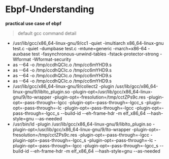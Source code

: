 # Ebpf-Understanding
**practical use case of ebpf**
>default gcc command detail

- /usr/lib/gcc/x86_64-linux-gnu/9/cc1 -quiet -imultiarch x86_64-linux-gnu test.c -quiet -dumpbase test.c -mtune=generic -march=x86-64 -auxbase test -fasynchronous-unwind-tables -fstack-protector-strong -Wformat -Wformat-security
- as --64 -o /tmp/ccdhQCIc.o /tmp/cc6mYHD9.s
- as --64 -o /tmp/ccdhQCIc.o /tmp/cc6mYHD9.s
- as --64 -o /tmp/ccdhQCIc.o /tmp/cc6mYHD9.s
- as --64 -o /tmp/ccdhQCIc.o /tmp/cc6mYHD9.s
- /usr/lib/gcc/x86_64-linux-gnu/9/collect2 -plugin /usr/lib/gcc/x86_64-linux-gnu/9/liblto_plugin.so -plugin-opt=/usr/lib/gcc/x86_64-linux-gnu/9/lto-wrapper -plugin-opt=-fresolution=/tmp/cctZPs9c.res -plugin-opt=-pass-through=-lgcc -plugin-opt=-pass-through=-lgcc_s -plugin-opt=-pass-through=-lc -plugin-opt=-pass-through=-lgcc -plugin-opt=-pass-through=-lgcc_s --build-id --eh-frame-hdr -m elf_x86_64 --hash-style=gnu --as-needed
- /usr/bin/ld -plugin /usr/lib/gcc/x86_64-linux-gnu/9/liblto_plugin.so -plugin-opt=/usr/lib/gcc/x86_64-linux-gnu/9/lto-wrapper -plugin-opt=-fresolution=/tmp/cctZPs9c.res -plugin-opt=-pass-through=-lgcc -plugin-opt=-pass-through=-lgcc_s -plugin-opt=-pass-through=-lc -plugin-opt=-pass-through=-lgcc -plugin-opt=-pass-through=-lgcc_s --build-id --eh-frame-hdr -m elf_x86_64 --hash-style=gnu --as-needed
